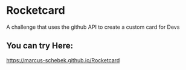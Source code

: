 # Rocketcard
A challenge that uses the github API to create a custom card for Devs
## You can try Here:
https://marcus-schebek.github.io/Rocketcard

